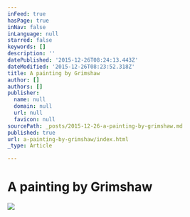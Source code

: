 ```yaml
---
inFeed: true
hasPage: true
inNav: false
inLanguage: null
starred: false
keywords: []
description: ''
datePublished: '2015-12-26T08:24:13.443Z'
dateModified: '2015-12-26T08:23:52.318Z'
title: A painting by Grimshaw
author: []
authors: []
publisher:
  name: null
  domain: null
  url: null
  favicon: null
sourcePath: _posts/2015-12-26-a-painting-by-grimshaw.md
published: true
url: a-painting-by-grimshaw/index.html
_type: Article

---
```

# A painting by Grimshaw
![](https://the-grid-user-content.s3-us-west-2.amazonaws.com/61d57019-9884-4cfe-84bc-54c194997e55.jpg)